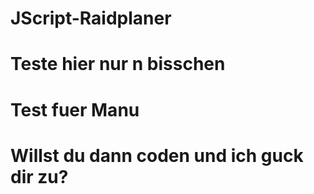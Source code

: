 # JScript-Raidplaner
# Teste hier nur n bisschen
# Test fuer Manu
# Willst du dann coden und ich guck dir zu?
